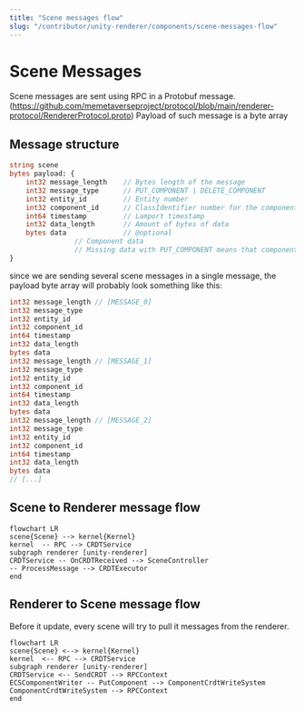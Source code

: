 ```yaml
---
title: "Scene messages flow"
slug: "/contributor/unity-renderer/components/scene-messages-flow"
---
```


# Scene Messages

Scene messages are sent using RPC in a Protobuf message.
(https://github.com/memetaverseproject/protocol/blob/main/renderer-protocol/RendererProtocol.proto)
Payload of such message is a byte array

## Message structure
``` protobuf
string scene
bytes payload: {
	int32 message_length    // Bytes length of the message
	int32 message_type      // PUT_COMPONENT | DELETE_COMPONENT
	int32 entity_id         // Entity number
	int32 component_id      // ClassIdentifier number for the component kind
	int64 timestamp         // Lamport timestamp
	int32 data_length       // Amount of bytes of data
	bytes data              // @optional
				// Component data
				// Missing data with PUT_COMPONENT means that component should use all it default properties
}
```

since we are sending several scene messages in a single message, the payload byte array will probably look something like this:
``` protobuf
int32 message_length // [MESSAGE_0]
int32 message_type
int32 entity_id
int32 component_id
int64 timestamp
int32 data_length
bytes data
int32 message_length // [MESSAGE_1]
int32 message_type
int32 entity_id
int32 component_id
int64 timestamp
int32 data_length
bytes data
int32 message_length // [MESSAGE_2]
int32 message_type
int32 entity_id
int32 component_id
int64 timestamp
int32 data_length
bytes data
// [...]
```

## Scene to Renderer message flow

```mermaid
flowchart LR
scene{Scene} --> kernel{Kernel}
kernel  -- RPC --> CRDTService
subgraph renderer [unity-renderer]
CRDTService -- OnCRDTReceived --> SceneController
-- ProcessMessage --> CRDTExecutor
end
```

## Renderer to Scene message flow
Before it update, every scene will try to pull it messages from the renderer.
```mermaid
flowchart LR
scene{Scene} <--> kernel{Kernel}
kernel  <-- RPC --> CRDTService
subgraph renderer [unity-renderer]
CRDTService <-- SendCRDT --> RPCContext
ECSComponentWriter -- PutComponent --> ComponentCrdtWriteSystem
ComponentCrdtWriteSystem --> RPCContext
end
```


